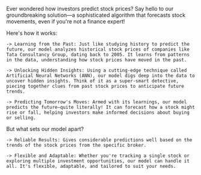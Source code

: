 Ever wondered how investors predict stock prices? Say hello to our groundbreaking solution—a sophisticated algorithm that forecasts stock movements, even if you're not a finance expert!

Here's how it works:

    -> Learning from the Past: Just like studying history to predict the future, our model analyzes historical stock prices of companies like Tata Consultancy Group, dating back to 2005. It learns from patterns in the data, understanding how stock prices have moved in the past.

    -> Unlocking Hidden Insights: Using a cutting-edge technique called Artificial Neural Networks (ANN), our model digs deep into the data to uncover hidden insights. Think of it as a super-smart detective, piecing together clues from past stock prices to anticipate future trends.

    -> Predicting Tomorrow's Moves: Armed with its learnings, our model predicts the future—quite literally! It can forecast how a stock might rise or fall, helping investors make informed decisions about buying or selling.

But what sets our model apart?

    -> Reliable Results: Gives considerable predictions well based on the trends of the stock prices from the specific broker.

    -> Flexible and Adaptable: Whether you're tracking a single stock or exploring multiple investment opportunities, our model can handle it all. It's flexible, adaptable, and tailored to suit your needs.
